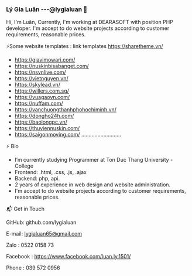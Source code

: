 ### Lý Gia Luân ---@lygialuan 👋

Hi, I'm Luân, Currently, I'm working at DEARASOFT with position PHP developer. I'm accept to do website projects according to customer requirements, reasonable prices.

⚡Some website templates : link templates https://sharetheme.vn/
+ https://giavimowari.com/
+ https://nuskinbisabanget.com/
+ https://nsvnlive.com/
+ https://vietnguyen.vn/
+ https://skylead.vn/
+ https://willers.com.sg/
+ https://vuagaovn.com/
+ https://nuffam.com/
+ https://vanchuongthanhphohochiminh.vn/
+ https://dongho24h.com/
+ https://baolongpc.vn/
+ https://thuviennuskin.com/
+ https://saigonmoving.com/
...........................

⚡ Bio
- I’m currently studying Programmer at Ton Duc Thang University - College
- Frontend: .html, .css, .js, .ajax
- Backend: php, api.
- 2 years of experience in web design and website administration.
- I'm accept to do website projects according to customer requirements, reasonable prices.

📬 Get in Touch

   GitHub: github.com/lygialuan
    
   E-mail: lygialuan65@gmail.com
    
   Zalo : 0522 0158 73
    
   Facebook : https://www.facebook.com/luan.ly.1501/
    
   Phone : 039 572 0956

